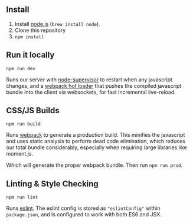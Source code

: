 ## Install

1. Install [node.js](https://nodejs.org) (`brew install node`).
3. Clone this repository
4. `npm install`

## Run it locally

`npm run dev`

Runs our server with [node-supervisor](https://github.com/isaacs/node-supervisor) to restart when any javascript changes, and a [webpack hot loader](https://github.com/gaearon/react-hot-loader) that pushes the compiled javascript bundle into the client via websockets, for fast incremental live-reload.

## CSS/JS Builds

`npm run build`

Runs [webpack](http://webpack.github.io) to generate a production build. This minifies the javascript and uses static analysis to perform dead code elimination, which reduces our total bundle considerably, especially when requiring large libraries like moment.js.

Which will generate the proper webpack bundle. Then run `npm run prod`.

## Linting & Style Checking

`npm run lint`

Runs [eslint](https://github.com/eslint/eslint). The eslint config is stored as `"eslintConfig"` within `package.json`, and is configured to work with both ES6 and JSX.

